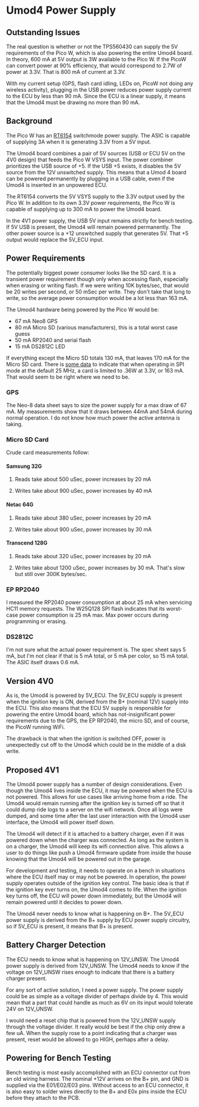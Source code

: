 # Umod4 Power Supply

## Outstanding Issues
The real question is whether or not the TPS560430 can supply the 5V requirements of the Pico W, which is also powering the entire Umod4 board. In theory, 600 mA at 5V output is 3W available to the Pico W. If the PicoW can convert power at 90% efficiency, that would correspond to 2.7W of power at 3.3V. That is 800 mA of current at 3.3V.

With my current setup (GPS, flash card idling, LEDs on, PicoW not doing any wireless activity), plugging in the USB power reduces power supply current to the ECU by less than 90 mA. Since the ECU is a linear supply, it means that the Umod4 must be drawing no more than 90 mA.

## Background
The Pico W has an [RT6154](https://www.richtek.com/assets/product_file/RT6154A=RT6154B/DS6154AB-03.pdf) switchmode power supply. The ASIC is capable of supplying 3A when it is generating 3.3V from a 5V input.

The Umod4 board combines a pair of 5V sources (USB or ECU 5V on the 4V0 design) that feeds the Pico W VSYS input. The power combiner prioritizes the USB source of +5. If the USB +5 exists, it disables the 5V source from the 12V unswitched supply. This means that a Umod 4 board can be powered permanently by plugging in a USB cable, even if the Umod4 is inserted in an unpowered ECU.

The RT6154 converts the 5V VSYS supply to the 3.3V output used by the Pico W.  In addition to its own 3.3V power requirements, the Pico W is capable of supplying up to 300 mA to power the Umod4 board.

In the 4V1 power supply, the USB 5V input remains strictly for bench testing. If 5V USB is present, the Umod4 will remain powered permanently. The other power source is a +12 unswitched supply that generates 5V. That +5 output would replace the 5V_ECU input.

## Power Requirements
The potentially biggest power consumer looks like the SD card. It is a transient power requirement though only when accessing flash, especially when erasing or writing flash. If we were writing 10K bytes/sec, that would be 20 writes per second, or 50 mSec per write. They don't take that long to write, so the average power consumption would be a lot less than 163 mA.

The Umod4 hardware being powered by the Pico W would be:
* 67 mA Neo8 GPS
* 80 mA Micro SD (various manufacturers), this is a total worst case guess
* 50 mA RP2040 and serial flash
* 15 mA DS2812C LED

If everything except the Micro SD totals 130 mA, that leaves 170 mA for the Micro SD card. There is [some data](https://electronics.stackexchange.com/questions/33472/how-much-current-does-a-microsd-card-use) to indicate that when operating in SPI mode at the default 25 MHz, a card is limited to .36W at 3.3V, or 163 mA. That would seem to be right where we need to be.

### GPS
The Neo-8 data sheet says to size the power supply for a max draw of 67 mA. My measurements show that it draws between 44mA and 54mA during normal operation. I do not know how much power the active antenna is taking.

### Micro SD Card
Crude card measurements follow:

#### Samsung 32G
  1) Reads take about 500 uSec, power increases by 20 mA

  1) Writes take about 900 uSec, power increases by 40 mA

#### Netac 64G
  1) Reads take about 380 uSec, power increases by 20 mA

  1) Writes take about 900 uSec, power increases by 30 mA

#### Transcend 128G
  1) Reads take about 320 uSec, power increases by 20 mA

  1) Writes take about 1200 uSec, power increases by 30 mA.  That's slow but still over 300K bytes/sec.




### EP RP2040
I measured the RP2040 power consumption at about 25 mA when servicing HC11 memory requests. The W25Q128 SPI flash indicates that its worst-case power consumption is 25 mA max. Max power occurs during programming or erasing.

### DS2812C
I'm not sure what the actual power requirement is. The spec sheet says 5 mA, but I'm not clear if that is 5 mA total, or 5 mA per color, so 15 mA total. The ASIC itself draws 0.6 mA.


## Version 4V0

As is, the Umod4 is powered by 5V_ECU. The 5V_ECU supply is present when the ignition key is ON, derived from the B+ (nominal 12V) supply into the ECU. This also means that the ECU 5V supply is responsible for powering the entire Umod4 board, which has not-insignificant power requirements due to the GPS, the EP RP2040, the micro SD, and of course, the PicoW running WiFi.

The drawback is that when the ignition is switched OFF, power is unexpectedly cut off to the Umod4 which could be in the middle of a disk write.

## Proposed 4V1

The Umod4 power supply has a number of design considerations. Even though the Umod4 lives inside the ECU, it may be powered when the ECU is not powered. This allows for use cases like arriving home from a ride. The Umod4 would remain running after the ignition key is turned off so that it could dump ride logs to a server on the wifi network. Once all logs were dumped, and some time after the last user interaction with the Umod4 user interface, the Umod4 will power itself down.

The Umod4 will detect if it is attached to a battery charger, even if it was powered down when the charger was connected. As long as the system is on a charger, the Umod4 will keep its wifi connection alive. This allows a user to do things like push a Umod4 firmware update from inside the house knowing that the Umod4 will be powered out in the garage.

For development and testing, it needs to operate on a bench in situations where the ECU itself may or may not be powered. In operation, the power supply operates outside of the ignition key control. The basic idea is that if the ignition key ever turns on, the Umod4 comes to life. When the ignition key turns off, the ECU will power down immediately, but the Umod4 will remain powered until it decides to power down.

The Umod4 never needs to know what is happening on B+. The 5V_ECU power supply is derived from the B+ supply by ECU power supply circuitry, so if 5V_ECU is present, it means that B+ is present.

## Battery Charger Detection
The ECU needs to know what is happening on 12V_UNSW. The Umod4 power supply is derived from 12V_UNSW. The Umod4 needs to know if the voltage on 12V_UNSW rises enough to indicate that there is a battery charger present.

For any sort of active solution, I need a power supply. The power supply could be as simple as a voltage divider of perhaps divide by 4. This would mean that a part that could handle as much as 6V on its input would tolerate 24V on 12V_UNSW.

I would need a reset chip that is powered from the 12V_UNSW supply through the voltage divider. It really would be best if the chip only drew a few uA. When the supply rose to a point indicating that a charger was present, reset would be allowed to go HIGH, perhaps after a delay.


## Powering for Bench Testing
Bench testing is most easily accomplished with an ECU connector cut from an old wiring harness. The nominal +12V arrives on the B+ pin, and GND is supplied via the E01/E02/E03 pins. Without access to an ECU connector, it is also easy to solder wires directly to the B+ and E0x pins inside the ECU before they attach to the PCB.